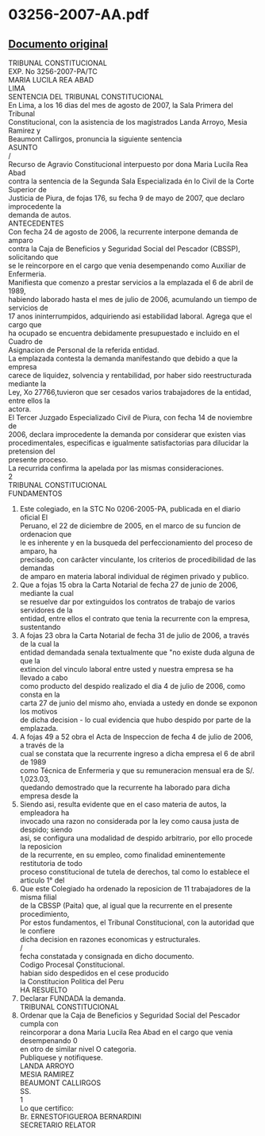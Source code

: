 
03256-2007-AA.pdf
=================
  
[Documento original](https://tc.gob.pe/jurisprudencia/2008/03256-2007-AA.pdf)  
---  
TRIBUNAL CONSTITUCIONAL  
EXP. No 3256-2007-PA/TC  
MARIA LUCILA REA ABAD  
LIMA  
SENTENCIA DEL TRIBUNAL CONSTITUCIONAL  
En Lima, a los 16 dias del mes de agosto de 2007, la Sala Primera del Tribunal  
Constitucional, con la asistencia de los magistrados Landa Arroyo, Mesia Ramirez y  
Beaumont Callirgos, pronuncia la siguiente sentencia  
ASUNTO  
/  
Recurso de Agravio Constitucional interpuesto por dona Maria Lucila Rea Abad  
contra la sentencia de la Segunda Sala Especializada én lo Civil de la Corte Superior de  
Justicia de Piura, de fojas 176, su fecha 9 de mayo de 2007, que declaro improcedente la  
demanda de autos.  
ANTECEDENTES  
Con fecha 24 de agosto de 2006, la recurrente interpone demanda de amparo  
contra la Caja de Beneficios y Seguridad Social del Pescador (CBSSP), solicitando que  
se le reincorpore en el cargo que venia desempenando como Auxiliar de Enfermeria.  
Manifiesta que comenzo a prestar servicios a la emplazada el 6 de abril de 1989,  
habiendo laborado hasta el mes de julio de 2006, acumulando un tiempo de servicios de  
17 anos ininterrumpidos, adquiriendo asi estabilidad laboral. Agrega que el cargo que  
ha ocupado se encuentra debidamente presupuestado e incluido en el Cuadro de  
Asignacion de Personal de la referida entidad.  
La emplazada contesta la demanda manifestando que debido a que la empresa  
carece de liquidez, solvencia y rentabilidad, por haber sido reestructurada mediante la  
Ley, Xo 27766,tuvieron que ser cesados varios trabajadores de la entidad, entre ellos la  
actora.  
El Tercer Juzgado Especializado Civil de Piura, con fecha 14 de noviembre de  
2006, declara improcedente la demanda por considerar que existen vias  
procedimentales, especificas e igualmente satisfactorias para dilucidar la pretension del  
presente proceso.  
La recurrida confirma la apelada por las mismas consideraciones.  
2  
TRIBUNAL CONSTITUCIONAL  
FUNDAMENTOS  
1. Este colegiado, en la STC No 0206-2005-PA, publicada en el diario oficial El  
Peruano, el 22 de diciembre de 2005, en el marco de su funcion de ordenacion que  
le es inherente y en la busqueda del perfeccionamiento del proceso de amparo, ha  
precisado, con carâcter vinculante, los criterios de procedibilidad de las demandas  
de amparo en materia laboral individual de régimen privado y publico.  
2. Que a fojas 15 obra la Carta Notarial de fecha 27 de junio de 2006, mediante la cual  
se resuelve dar por extinguidos los contratos de trabajo de varios servidores de la  
entidad, entre ellos el contrato que tenia la recurrente con la empresa, sustentando  
3. A fojas 23 obra la Carta Notarial de fecha 31 de julio de 2006, a través de la cual la  
entidad demandada senala textualmente que "no existe duda alguna de que la  
extincion del vinculo laboral entre usted y nuestra empresa se ha llevado a cabo  
como producto del despido realizado el dia 4 de julio de 2006, como consta en la  
carta 27 de junio del mismo aho, enviada a ustedy en donde se exponon los motivos  
de dicha decision - lo cual evidencia que hubo despido por parte de la emplazada.  
4. A fojas 49 a 52 obra el Acta de Inspeccion de fecha 4 de julio de 2006, a través de la  
cual se constata que la recurrente ingreso a dicha empresa el 6 de abril de 1989  
como Técnica de Enfermeria y que su remuneracion mensual era de S/. 1,023.03,  
quedando demostrado que la recurrente ha laborado para dicha empresa desde la  
5. Siendo asi, resulta evidente que en el caso materia de autos, la empleadora ha  
invocado una razon no considerada por la ley como causa justa de despido; siendo  
asi, se configura una modalidad de despido arbitrario, por ello procede la reposicion  
de la recurrente, en su empleo, como finalidad eminentemente restitutoria de todo  
proceso constitucional de tutela de derechos, tal como lo establece el articulo 1° del  
6. Que este Colegiado ha ordenado la reposicion de 11 trabajadores de la misma filial  
de la CBSSP (Paita) que, al igual que la recurrente en el presente procedimiento,  
Por estos fundamentos, el Tribunal Constitucional, con la autoridad que le confiere  
dicha decision en razones economicas y estructurales.  
/  
fecha constatada y consignada en dicho documento.  
Codigo Procesal Çonstitucional.  
habian sido despedidos en el cese producido  
la Constitucion Politica del Peru  
HA RESUELTO  
1. Declarar FUNDADA la demanda.  
TRIBUNAL CONSTITUCIONAL  
2. Ordenar que la Caja de Beneficios y Seguridad Social del Pescador cumpla con  
reincorporar a dona Maria Lucila Rea Abad en el cargo que venia desempenando 0  
en otro de similar nivel O categoria.  
Publiquese y notifiquese.  
LANDA ARROYO  
MESIA RAMIREZ  
BEAUMONT CALLIRGOS  
SS.  
1  
Lo que certifico:  
Br. ERNESTOFIGUEROA BERNARDINI  
SECRETARIO RELATOR
